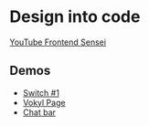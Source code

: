 # Design into code

[YouTube Frontend Sensei](https://www.youtube.com/c/FrontendSensei)

## Demos

- [Switch #1](2_switch)
- [Vokyl Page](3_vokyl_page)
- [Chat bar](4_chat_bar)
